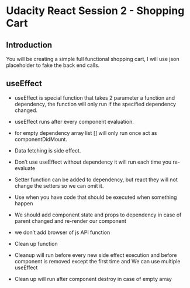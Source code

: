 # Udacity React Session 2 - Shopping Cart

## Introduction

You will be creating a simple full functional shopping cart, I will use json placeholder to fake the back end calls.

## useEffect

- useEffect is special function that takes 2 parameter a function and dependency, the function will only run if the specified dependency changed.
- useEffect runs after every component evaluation.
- for empty dependency array list [] will only run once act as componentDidMount.
- Data fetching is side effect.
- Don’t use useEffect without dependency it will run each time you re-evaluate
- Setter function can be added to dependency, but react they will not change the setters so we can omit it.
- Use when you have code that should be executed when something happen
- We should add component state and props to dependency in case of parent changed and re-render our component
- we don’t add browser of js API function
- Clean up function
- Cleanup will run before every new side effect execution and before component is removed except the first time and 
We can use multiple useEffect

- Clean up will run after component destroy in case of empty array
